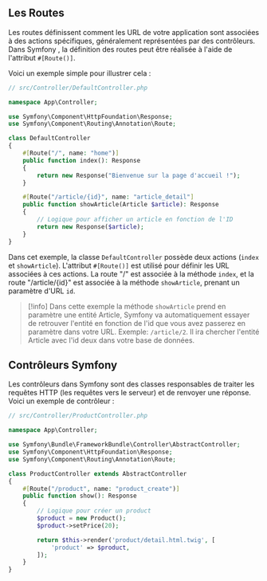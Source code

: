 
## Les Routes 

Les routes définissent comment les URL de votre application sont associées à des actions spécifiques, généralement représentées par des contrôleurs.
Dans Symfony , la définition des routes peut être réalisée à l'aide de l'attribut
`#[Route()]`.

Voici un exemple simple pour illustrer cela :

```php
// src/Controller/DefaultController.php

namespace App\Controller;

use Symfony\Component\HttpFoundation\Response;
use Symfony\Component\Routing\Annotation\Route;

class DefaultController
{
    #[Route("/", name: "home")]
    public function index(): Response
    {
        return new Response("Bienvenue sur la page d'accueil !");
    }

    #[Route("/article/{id}", name: "article_detail"]
    public function showArticle(Article $article): Response
    {
        // Logique pour afficher un article en fonction de l'ID
        return new Response($article);
    }
}
```

Dans cet exemple, la classe `DefaultController` possède deux actions (`index` et `showArticle`). L'attribut `#[Route()]` est utilisé pour définir les URL associées à ces actions. La route "/" est associée à la méthode `index`, et la route "/article/{id}" est associée à la méthode `showArticle`, prenant un paramètre d'URL `id`.

>[!info]
>Dans cette exemple la méthode `showArticle` prend en paramètre une entité Article, Symfony va automatiquement essayer de retrouver l'entité en fonction de l'id que vous avez passerez en paramètre dans votre URL.
> Exemple: `/article/2`.
>Il ira chercher l'entité Article avec l'id deux dans votre base de données.

## Contrôleurs Symfony

Les contrôleurs dans Symfony sont des classes responsables de traiter les requêtes HTTP (les requêtes vers le serveur) et de renvoyer une réponse. Voici un exemple de contrôleur :

```php
// src/Controller/ProductController.php

namespace App\Controller;

use Symfony\Bundle\FrameworkBundle\Controller\AbstractController;
use Symfony\Component\HttpFoundation\Response;
use Symfony\Component\Routing\Annotation\Route;

class ProductController extends AbstractController
{
    #[Route("/product", name: "product_create")]
    public function show(): Response
    {
        // Logique pour créer un product
        $product = new Product();
        $product->setPrice(20);

        return $this->render('product/detail.html.twig', [
            'product' => $product,
        ]);
    }
}
```


